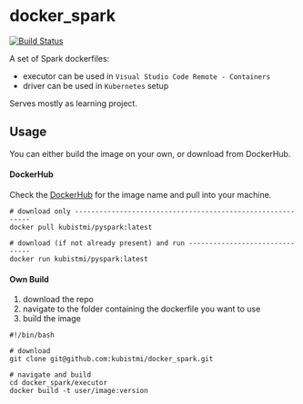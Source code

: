 # docker_spark
[![Build Status](https://dev.azure.com/MichalKubista/Spark%20Dockerfiles/_apis/build/status/kubistmi.docker_spark?branchName=master)](https://dev.azure.com/MichalKubista/Spark%20Dockerfiles/_build/latest?definitionId=5&branchName=master)

A set of Spark dockerfiles:
- executor can be used in `Visual Studio Code Remote - Containers`
- driver can be used in `Kubernetes` setup

Serves mostly as learning project.

## Usage
You can either build the image on your own, or download from DockerHub.

#### DockerHub
Check the [DockerHub](https://hub.docker.com/u/kubistmi) for the image name and pull into your machine.

```{bash}
# download only -----------------------------------------------------------
docker pull kubistmi/pyspark:latest

# download (if not already present) and run -------------------------------
docker run kubistmi/pyspark:latest
```

#### Own Build
1. download the repo
1. navigate to the folder containing the dockerfile you want to use
1. build the image

```{bash}
#!/bin/bash

# download
git clone git@github.com:kubistmi/docker_spark.git

# navigate and build
cd docker_spark/executor
docker build -t user/image:version
```

